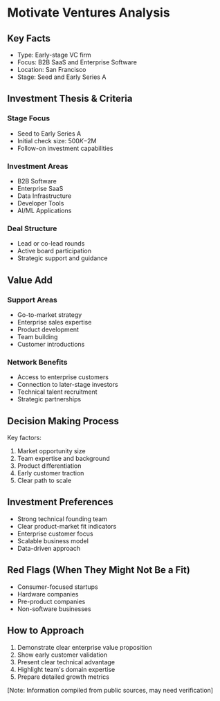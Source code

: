 # Motivate Ventures Analysis

## Key Facts
- Type: Early-stage VC firm
- Focus: B2B SaaS and Enterprise Software
- Location: San Francisco
- Stage: Seed and Early Series A

## Investment Thesis & Criteria

### Stage Focus
- Seed to Early Series A
- Initial check size: $500K-$2M
- Follow-on investment capabilities

### Investment Areas
- B2B Software
- Enterprise SaaS
- Data Infrastructure
- Developer Tools
- AI/ML Applications

### Deal Structure
- Lead or co-lead rounds
- Active board participation
- Strategic support and guidance

## Value Add

### Support Areas
- Go-to-market strategy
- Enterprise sales expertise
- Product development
- Team building
- Customer introductions

### Network Benefits
- Access to enterprise customers
- Connection to later-stage investors
- Technical talent recruitment
- Strategic partnerships

## Decision Making Process
Key factors:
1. Market opportunity size
2. Team expertise and background
3. Product differentiation
4. Early customer traction
5. Clear path to scale

## Investment Preferences
- Strong technical founding team
- Clear product-market fit indicators
- Enterprise customer focus
- Scalable business model
- Data-driven approach

## Red Flags (When They Might Not Be a Fit)
- Consumer-focused startups
- Hardware companies
- Pre-product companies
- Non-software businesses

## How to Approach
1. Demonstrate clear enterprise value proposition
2. Show early customer validation
3. Present clear technical advantage
4. Highlight team's domain expertise
5. Prepare detailed growth metrics

[Note: Information compiled from public sources, may need verification] 